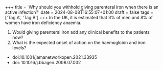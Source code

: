 +++
title = 'Why should you withhold giving parenteral iron when there is an active infection?'
date = 2024-08-08T16:55:07+01:00
draft = false
tags = ['Tag A', 'Tag B']
+++
In the UK, it is estimated that 3% of men and 8% of women have iron deficiency anaemia.
1. Would giving parenteral iron add any clinical benefits to the patients now?
2. What is the expected onset of action on the haemoglobin and iron levels?
- doi:10.1001/jamanetworkopen.2021.33935
- doi: 10.1016/j.bbagen.2008.07.002